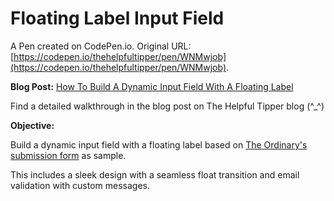 # Floating Label Input Field

A Pen created on CodePen.io. Original URL: [https://codepen.io/thehelpfultipper/pen/WNMwjob](https://codepen.io/thehelpfultipper/pen/WNMwjob).

**Blog Post:** [How To Build A Dynamic Input Field With A Floating Label](https://thehelpfultipper.com/how-to-build-a-dynamic-input-field-with-a-floating-label/)

Find a detailed walkthrough in the blog post on The Helpful Tipper blog (^_^)

**Objective:**

Build a dynamic input field with a floating label based on [The Ordinary's submission form](https://theordinary.com/en-us/regimen-guide.html) as sample. 

This includes a sleek design with a seamless float transition and email validation with custom messages. 
